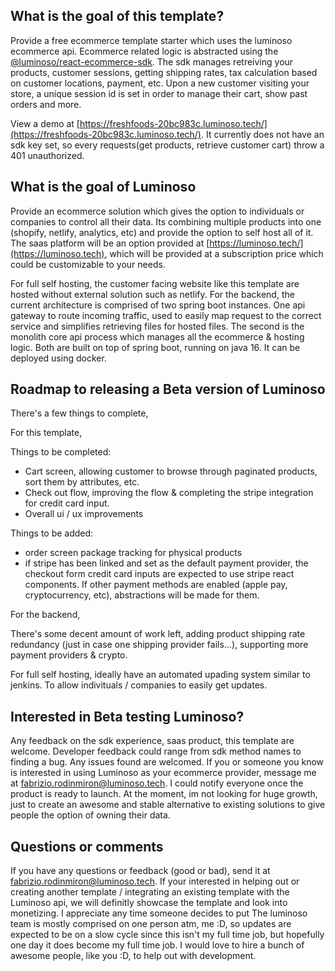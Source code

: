 ## What is the goal of this template?

Provide a free ecommerce template starter which uses the luminoso ecommerce api. Ecommerce related logic is abstracted using the [@luminoso/react-ecommerce-sdk](https://github.com/LuminosoTech/react-ecommerce-sdk). The sdk manages retreiving your products, customer sessions, getting shipping rates, tax calculation based on customer locations, payment, etc. Upon a new customer visiting your store, a unique session id is set in order to manage their cart, show past orders and more. 

View a demo at [https://freshfoods-20bc983c.luminoso.tech/](https://freshfoods-20bc983c.luminoso.tech/). It currently does not have an sdk key set, so every requests(get products, retrieve customer cart) throw a 401 unauthorized.

## What is the goal of Luminoso

Provide an ecommerce solution which gives the option to individuals or companies to control all their data. Its combining multiple products into one (shopify, netlify, analytics, etc) and provide the option to self host all of it. The saas platform will be an option provided at [https://luminoso.tech/](https://luminoso.tech), which will be provided at a subscription price which could be customizable to your needs. 

For full self hosting, the customer facing website like this template are hosted without external solution such as netlify. For the backend, the current architecture is comprised of two spring boot instances. One api gateway to route incoming traffic, used to easily map request to the correct service and simplifies retrieving files for hosted files. The second is the monolith core api process which manages all the ecommerce & hosting logic. Both are built on top of spring boot, running on java 16. It can be deployed using docker.

## Roadmap to releasing a Beta version of Luminoso

There's a few things to complete,

For this template, 

Things to be completed: 

- Cart screen, allowing customer to browse through paginated products, sort them by attributes, etc.
- Check out flow, improving the flow & completing the stripe integration for credit card input.  
- Overall ui / ux improvements

Things to be added: 

- order screen package tracking for physical products
- if stripe has been linked and set as the default payment provider, the checkout form credit card inputs are expected to use stripe react components. If other payment methods are enabled (apple pay, cryptocurrency, etc), abstractions will be made for them.

For the backend,

There's some decent amount of work left, adding product shipping rate redundancy (just in case one shipping provider fails...), supporting more payment providers & crypto.

For full self hosting, ideally have an automated upading system similar to jenkins. To allow indivituals / companies to easily get updates.

## Interested in Beta testing Luminoso?

Any feedback on the sdk experience, saas product, this template are welcome. Developer feedback could range from sdk method names to finding a bug. Any issues found are welcomed. If you or someone you know is interested in using Luminoso as your ecommerce provider, message me at fabrizio.rodinmiron@luminoso.tech. I could notify everyone once the product is ready to launch. At the moment, im not looking for huge growth, just to create an awesome and stable alternative to existing solutions to give people the option of owning their data.

## Questions or comments

If you have any questions or feedback (good or bad), send it at fabrizio.rodinmiron@luminoso.tech. If your interested in helping out or creating another template / integrating an existing template with the Luminoso api, we will definitly showcase the template and look into monetizing. I appreciate any time someone decides to put The luminoso team is mostly comprised on one person atm, me :D, so updates are expected to be on a slow cycle since this isn't my full time job, but hopefully one day it does become my full time job. I would love to hire a bunch of awesome people, like you :D, to help out with development.
